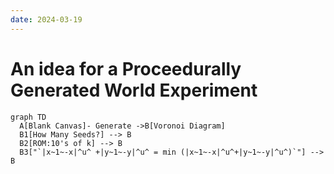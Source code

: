 ```yaml
---
date: 2024-03-19
---
```


# An idea for a Proceedurally Generated World Experiment

``` mermaid
graph TD
  A[Blank Canvas]- Generate ->B[Voronoi Diagram]
  B1[How Many Seeds?] --> B
  B2[ROM:10's of k] --> B
  B3["`|x~1~-x|^u^ +|y~1~-y|^u^ = min (|x~1~-x|^u^+|y~1~-y|^u^)`"] --> B
  
```
